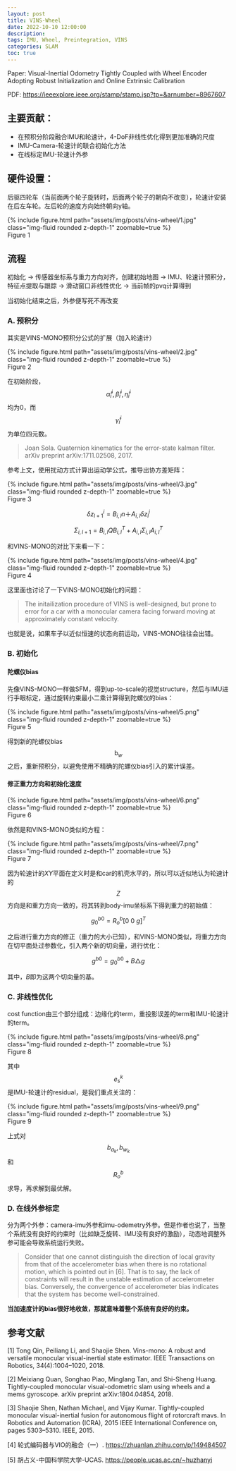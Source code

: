 ```yaml
---
layout: post
title: VINS-Wheel
date: 2022-10-10 12:00:00
description: 
tags: IMU, Wheel, Preintegration, VINS
categories: SLAM
toc: true
---
```


Paper: Visual-Inertial Odometry Tightly Coupled with Wheel Encoder Adopting Robust Initialization and Online Extrinsic Calibration

PDF: <a href="https://ieeexplore.ieee.org/stamp/stamp.jsp?tp=&arnumber=8967607">https://ieeexplore.ieee.org/stamp/stamp.jsp?tp=&arnumber=8967607</a>

## 主要贡献：
- 在预积分阶段融合IMU和轮速计，4-DoF非线性优化得到更加准确的尺度
- IMU-Camera-轮速计的联合初始化方法
- 在线标定IMU-轮速计外参

## 硬件设置：
后驱四轮车（当前面两个轮子旋转时，后面两个轮子的朝向不改变），轮速计安装在后左车轮。左后轮的速度方向始终朝向y轴。

<div class="row mt-3">
    <div class="col-sm mt-3 mt-md-0">
        {% include figure.html path="assets/img/posts/vins-wheel/1.jpg" class="img-fluid rounded z-depth-1" zoomable=true %}
    </div>
</div>
<div class="caption">
    Figure 1
</div>


## 流程
初始化 → 传感器坐标系与重力方向对齐，创建初始地图 → IMU、轮速计预积分，特征点提取与跟踪 → 滑动窗口非线性优化 → 当前帧的pvq计算得到

当初始化结束之后，外参便写死不再改变



### A. 预积分
其实是VINS-MONO预积分公式的扩展（加入轮速计）

<div class="row mt-3">
    <div class="col-sm mt-3 mt-md-0">
        {% include figure.html path="assets/img/posts/vins-wheel/2.jpg" class="img-fluid rounded z-depth-1" zoomable=true %}
    </div>
</div>
<div class="caption">
    Figure 2
</div>

在初始阶段，$$ \hat{\alpha}_i^i, \hat{\beta}^i_i, \hat{\eta}^i_i $$ 均为0，而 $$ \hat{\gamma}^i_i $$ 为单位四元数。

> Joan Sola. Quaternion kinematics for the error-state kalman filter. arXiv preprint arXiv:1711.02508, 2017.

参考上文，使用扰动方式计算出运动学公式，推导出协方差矩阵：

<div class="row mt-3">
    <div class="col-sm mt-3 mt-md-0">
        {% include figure.html path="assets/img/posts/vins-wheel/3.jpg" class="img-fluid rounded z-depth-1" zoomable=true %}
    </div>
</div>
<div class="caption">
    Figure 3
</div>

$$
\delta z^i_{l+1} = B_{i,l}n＋A_{i,l}\delta z_{l}^i
$$

$$
\Sigma_{i, l+1} = B_{i,l}QB_{i,l}^T+A_{i,l}\Sigma_{i,l}A_{i,l}^T
$$

和VINS-MONO的对比下来看一下：

<div class="row mt-3">
    <div class="col-sm mt-3 mt-md-0">
        {% include figure.html path="assets/img/posts/vins-wheel/4.jpg" class="img-fluid rounded z-depth-1" zoomable=true %}
    </div>
</div>
<div class="caption">
    Figure 4
</div>

这里面也讨论了一下VINS-MONO初始化的问题：
> The initailization procedure of VINS is well-designed, but prone to error for a car with a monocular camera facing forward moving at approximately constant velocity.

也就是说，如果车子以近似恒速的状态向前运动，VINS-MONO往往会出错。

### B. 初始化

#### 陀螺仪bias

先像VINS-MONO一样做SFM，得到up-to-scale的视觉structure，然后与IMU进行手眼标定，通过旋转约束最小二乘计算得到陀螺仪的bias：

<div class="row mt-3">
    <div class="col-sm mt-3 mt-md-0">
        {% include figure.html path="assets/img/posts/vins-wheel/5.png" class="img-fluid rounded z-depth-1" zoomable=true %}
    </div>
</div>
<div class="caption">
    Figure 5
</div>

得到新的陀螺仪bias $$ \mathrm{b}_w $$ 之后，重新预积分，以避免使用不精确的陀螺仪bias引入的累计误差。


#### 修正重力方向和初始化速度

<div class="row mt-3">
    <div class="col-sm mt-3 mt-md-0">
        {% include figure.html path="assets/img/posts/vins-wheel/6.png" class="img-fluid rounded z-depth-1" zoomable=true %}
    </div>
</div>
<div class="caption">
    Figure 6
</div>

依然是和VINS-MONO类似的方程：

<div class="row mt-3">
    <div class="col-sm mt-3 mt-md-0">
        {% include figure.html path="assets/img/posts/vins-wheel/7.png" class="img-fluid rounded z-depth-1" zoomable=true %}
    </div>
</div>
<div class="caption">
    Figure 7
</div>

因为轮速计的$XY$平面在定义时是和car的机壳水平的，所以可以近似地认为轮速计的 $$ Z $$ 方向是和重力方向一致的，将其转到body-imu坐标系下得到重力的初始值：

$$
g_0^{b0} = R_o^b[0 ~ 0 ~ g]^T
$$

之后进行重力方向的修正（重力的大小已知），和VINS-MONO类似，将重力方向在切平面处过参数化，引入两个新的切向量，进行优化：

$$
g^{b0} = g_0^{b0}+B\triangle g
$$

其中，$B$即为这两个切向量的基。

### C. 非线性优化
cost function由三个部分组成：边缘化的term，重投影误差的term和IMU-轮速计的term。

<div class="row mt-3">
    <div class="col-sm mt-3 mt-md-0">
        {% include figure.html path="assets/img/posts/vins-wheel/8.png" class="img-fluid rounded z-depth-1" zoomable=true %}
    </div>
</div>
<div class="caption">
    Figure 8
</div>

其中 $$ e_s^k $$ 是IMU-轮速计的residual，是我们重点关注的：

<div class="row mt-3">
    <div class="col-sm mt-3 mt-md-0">
        {% include figure.html path="assets/img/posts/vins-wheel/9.png" class="img-fluid rounded z-depth-1" zoomable=true %}
    </div>
</div>
<div class="caption">
    Figure 9
</div>

上式对 $$ b_{a_k}, b_{w_k} $$ 和 $$ R_o^b $$ 求导，再求解到最优解。

### D. 在线外参标定
分为两个外参：camera-imu外参和imu-odemetry外参。但是作者也说了，当整个系统没有良好的约束时（比如缺乏旋转、IMU没有良好的激励），动态地调整外参可能会导致系统运行失败。

> Consider that one cannot distinguish the direction of local gravity from that of the accelerometer bias when there is no rotational motion, which is pointed out in [6]. That is to say, the lack of constraints will result in the unstable estimation of accelerometer bias. Conversely, the convergence of accelerometer bias indicates that the system has become well-constrained. 

**当加速度计的bias很好地收敛，那就意味着整个系统有良好的约束。**


## 参考文献
[1] Tong Qin, Peiliang Li, and Shaojie Shen. Vins-mono: A robust and versatile monocular visual-inertial state estimator. IEEE Transactions on Robotics, 34(4):1004–1020, 2018.

[2] Meixiang Quan, Songhao Piao, Minglang Tan, and Shi-Sheng Huang. Tightly-coupled monocular visual-odometric slam using wheels and a mems gyroscope. arXiv preprint arXiv:1804.04854, 2018.

[3] Shaojie Shen, Nathan Michael, and Vijay Kumar. Tightly-coupled monocular visual-inertial fusion for autonomous flight of rotorcraft mavs. In Robotics and Automation (ICRA), 2015 IEEE International Conference on, pages 5303–5310. IEEE, 2015.

[4] 轮式编码器与VIO的融合（一）. https://zhuanlan.zhihu.com/p/149484507

[5] 胡占义-中国科学院大学-UCAS. https://people.ucas.ac.cn/~huzhanyi